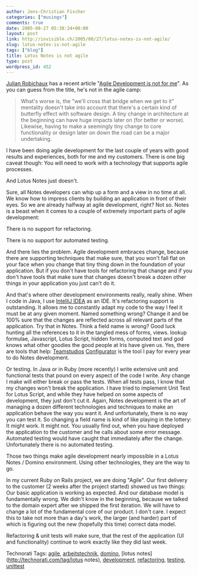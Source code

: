 ```yaml
---
author: Jens-Christian Fischer
categories: ["musings"]
comments: true
date: 2005-08-27 05:38:24+00:00
layout: post
link: http://invisible.ch/2005/08/27/lotus-notes-is-not-agile/
slug: lotus-notes-is-not-agile
tags: ["blog"]
title: Lotus Notes is not agile
type: post
wordpress_id: 452
---
```



[Julian Robichaux](http://www.nsftools.com/) has a recent article "[Agile Development is not for me](http://www.nsftools.com/blog/blog-08-2005.htm#08-24-05)". As you can guess from the title, he's not in the agile camp:


<blockquote>
What's worse is, the "we'll cross that bridge when we get to it" mentality doesn't take into account that there's a certain kind of butterfly effect with software design. A tiny change in architecture at the beginning can have huge impacts later on (for better or worse). Likewise, having to make a seemingly tiny change to core functionality or design later on down the road can be a major undertaking.
</blockquote>


I have been doing agile development for the last couple of years with good results and experiences, both for me and my customers. There is one big caveat though: You will need to work with a technology that supports agile processes.



And Lotus Notes just doesn't.



Sure, all Notes developers can whip up a form and a view in no time at all. We know how to impress clients by building an application in front of their eyes. So we are already halfway at agile development, right? Not so. Notes is a beast when it comes to a couple of extremely important parts of agile development:



There is no support for refactoring.
  
There is no support for automated testing.



And there lies the problem. Agile development embraces change, because there are supporting techniques that make sure, that you won't fall flat on your face when you change that tiny thing down in the foundation of your application. But if you don't have tools for refactoring that change and if you don't have tools that make sure that changes doesn't break a dozen other things in your application you just can't do it.



And that's where other development environments really, really shine. When I code in Java, I use [IntelliJ IDEA](http://www.jetbrains.com/idea/) as an IDE. It's refactoring support is outstanding. It allows me to constantly adapt my code to the way I feel it must be at any given moment. Named something wrong? Change it and be 100% sure that the changes are reflected across all relevant parts of the application. Try that in Notes. Think a field name is wrong? Good luck hunting all the references to it in the tangled mess of forms, views. lookup formulae, Javascript, Lotus Script, hidden forms, computed text and god knows what other goodies the good people at Iris have given us. Yes, there are tools that help: [Teamstudios](http://www.teamstudio.com/) [Configurator](http://www.teamstudio.com/tsv3/teamstudio.nsf/pages/180607DADB22C52585256BF000620156?opendocument&cc=us) is the tool I pay for every year to do Notes development.



Or testing. In Java or in Ruby (more recently) I write extensive unit and functional tests that pound on every aspect of the code I write. Any change I make will either break or pass the tests. When all tests pass, I know that my changes won't break the application. I have tried to implement Unit Test for Lotus Script, and while they have helped on some aspects of development, they just don't cut it. Again, Notes development is the art of managing a dozen different technologies and techniques to make an application behave the way you want it. And unfortunately, there is no way you can test it. So changing a field name is kind of like playing in the lottery: It might work. It might not. You usually find out, when you have deployed the application to the customer and he calls about some error message. Automated testing would have caught that immediately after the change. Unfortunately there is no automated testing.



Those two things make agile development nearly impossible in a Lotus Notes / Domino environment. Using other technologies, they are the way to go.



In my current Ruby on Rails project, we are doing "Agile". Our first delivery to the customer (2 weeks after the project started) showed us two things: Our basic application is working as expected. And our database model is fundamentally wrong. We didn't know in the beginning, because we talked to the domain expert after we shipped the first iteration. We will have to change a lot of the fundamental core of our product. I don't care. I expect this to take not more than a day's work, the larger (and harder) part of which is figuring out the new (hopefully this time) correct data model.



Refactoring & unit tests will make sure, that the rest of the application (UI and functionality) continue to work exactly like they did last week.





Technorati Tags: [agile](http://technorati.com/tag/agile), [arbeitstechnik](http://technorati.com/tag/arbeitstechnik), [domino](http://technorati.com/tag/domino), [lotus notes](http://technorati.com/tag/lotus notes), [development](http://technorati.com/tag/development), [refactoring](http://technorati.com/tag/refactoring), [testing](http://technorati.com/tag/testing), [unittest](http://technorati.com/tag/unittest)
